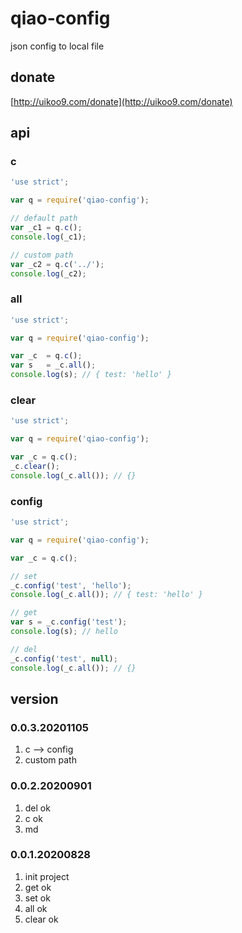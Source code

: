 # qiao-config
json config to local file

## donate
[http://uikoo9.com/donate](http://uikoo9.com/donate)

## api
### c
```javascript
'use strict';

var q = require('qiao-config');

// default path
var _c1 = q.c();
console.log(_c1);

// custom path
var _c2 = q.c('../');
console.log(_c2);
```

### all
```javascript
'use strict';

var q = require('qiao-config');

var _c  = q.c();
var s   = _c.all();
console.log(s); // { test: 'hello' }
```

### clear
```javascript
'use strict';

var q = require('qiao-config');

var _c = q.c();
_c.clear();
console.log(_c.all()); // {}
```

### config
```javascript
'use strict';

var q = require('qiao-config');

var _c = q.c();

// set
_c.config('test', 'hello');
console.log(_c.all()); // { test: 'hello' }

// get
var s = _c.config('test');
console.log(s); // hello

// del
_c.config('test', null);
console.log(_c.all()); // {}
```

## version
### 0.0.3.20201105
1. c --> config
2. custom path

### 0.0.2.20200901
1. del ok
2. c ok
3. md

### 0.0.1.20200828
1. init project
2. get ok
3. set ok
4. all ok
5. clear ok
